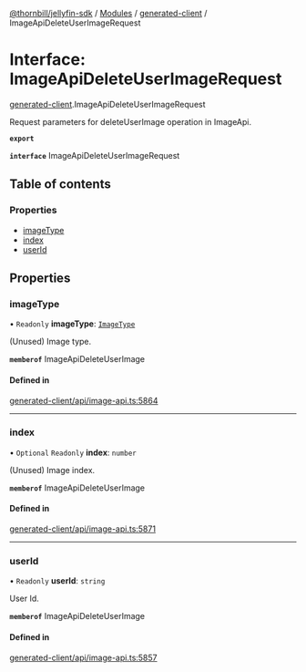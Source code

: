 [@thornbill/jellyfin-sdk](../README.md) / [Modules](../modules.md) / [generated-client](../modules/generated_client.md) / ImageApiDeleteUserImageRequest

# Interface: ImageApiDeleteUserImageRequest

[generated-client](../modules/generated_client.md).ImageApiDeleteUserImageRequest

Request parameters for deleteUserImage operation in ImageApi.

**`export`**

**`interface`** ImageApiDeleteUserImageRequest

## Table of contents

### Properties

- [imageType](generated_client.ImageApiDeleteUserImageRequest.md#imagetype)
- [index](generated_client.ImageApiDeleteUserImageRequest.md#index)
- [userId](generated_client.ImageApiDeleteUserImageRequest.md#userid)

## Properties

### imageType

• `Readonly` **imageType**: [`ImageType`](../enums/generated_client.ImageType.md)

(Unused) Image type.

**`memberof`** ImageApiDeleteUserImage

#### Defined in

[generated-client/api/image-api.ts:5864](https://github.com/thornbill/jellyfin-sdk-typescript/blob/c65c42e/src/generated-client/api/image-api.ts#L5864)

___

### index

• `Optional` `Readonly` **index**: `number`

(Unused) Image index.

**`memberof`** ImageApiDeleteUserImage

#### Defined in

[generated-client/api/image-api.ts:5871](https://github.com/thornbill/jellyfin-sdk-typescript/blob/c65c42e/src/generated-client/api/image-api.ts#L5871)

___

### userId

• `Readonly` **userId**: `string`

User Id.

**`memberof`** ImageApiDeleteUserImage

#### Defined in

[generated-client/api/image-api.ts:5857](https://github.com/thornbill/jellyfin-sdk-typescript/blob/c65c42e/src/generated-client/api/image-api.ts#L5857)
